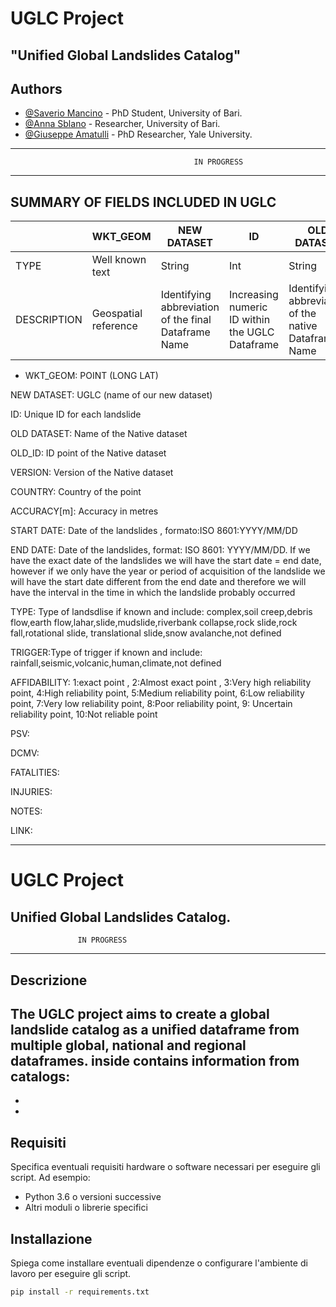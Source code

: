 # UGLC Project
"Unified Global Landslides Catalog"
----------------------------------------------------------------------------------------------------------------

## Authors
- [@Saverio Mancino](https://github.com/RavyHollow) - PhD Student, University of Bari.
- [@Anna Sblano](https://github.com/Anita2333) - Researcher, University of Bari.
- [@Giuseppe Amatulli](https://github.com/selvaje) - PhD Researcher, Yale University.

----------------------------------------------------------------------------------------------------------------
                                             IN PROGRESS
----------------------------------------------------------------------------------------------------------------

## SUMMARY OF FIELDS INCLUDED IN UGLC

|| WKT_GEOM | NEW DATASET | ID | OLD DATASET | OLD ID | VERSION | COUNTRY | ACCURACY | START DATE | END DATE | TYPE | TRIGGER | AFFIDABILITY | RPSV | DPCM | FATALITIES | INJURIES | NOTES | LINK |
|-|-|-|-|-|-|-|-|-|-|-|-|-|-|-|-|-|-|-|-|
| TYPE | Well known text | String | Int | String |
| DESCRIPTION | Geospatial reference | Identifying abbreviation of the final Dataframe Name | Increasing numeric ID within the UGLC Dataframe | Identifying abbreviation of the native Dataframe Name |



- WKT_GEOM: POINT (LONG LAT)

NEW DATASET: UGLC (name of our new dataset)

ID: Unique ID for each landslide

OLD DATASET: Name of the Native dataset

OLD_ID: ID point of the Native dataset

VERSION: Version of the Native dataset

COUNTRY: Country of the point

ACCURACY[m]: Accuracy in metres   

START DATE: Date of the landslides , formato:ISO 8601:YYYY/MM/DD

END DATE: Date of the landslides, format: ISO 8601: YYYY/MM/DD. If we have the exact date of the landslides we will have the start date = end date,
however if we only have the year or period of acquisition of the landslide we will have the start date different from the end date and therefore we
will have the interval in the time in which the landslide probably occurred

TYPE: Type of landsdlise if known and include: complex,soil creep,debris flow,earth flow,lahar,slide,mudslide,riverbank collapse,rock slide,rock fall,rotational slide,
translational slide,snow avalanche,not defined

TRIGGER:Type of trigger if known and include: rainfall,seismic,volcanic,human,climate,not defined

AFFIDABILITY: 1:exact point , 2:Almost exact point , 3:Very high reliability point, 4:High reliability point, 5:Medium reliability point, 6:Low reliability point,
7:Very low reliability point, 8:Poor reliability point, 9: Uncertain reliability point, 10:Not reliable point

PSV:

DCMV:

FATALITIES:

INJURIES:

NOTES:

LINK:

--------------------------------------------------------

# UGLC Project

Unified Global Landslides Catalog.
--------------------------------------------------------
                   IN PROGRESS
--------------------------------------------------------

## Descrizione

The UGLC project aims to create a global landslide catalog as a unified dataframe from multiple global, national and regional dataframes.
inside contains information from catalogs:
- 
-
-


## Requisiti

Specifica eventuali requisiti hardware o software necessari per eseguire gli script. Ad esempio:

- Python 3.6 o versioni successive
- Altri moduli o librerie specifici

## Installazione

Spiega come installare eventuali dipendenze o configurare l'ambiente di lavoro per eseguire gli script.

```bash
pip install -r requirements.txt
